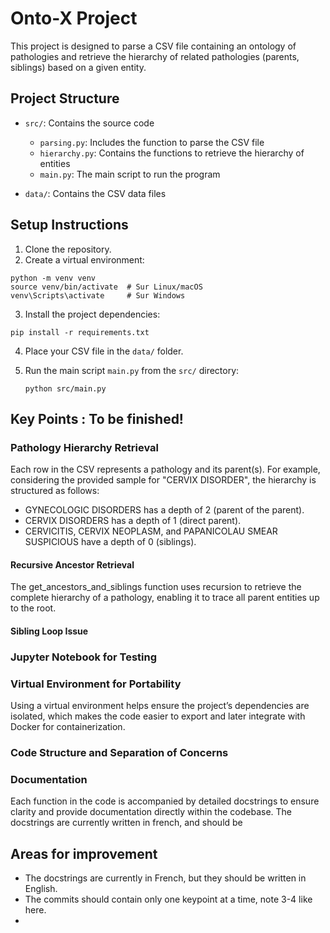 # Onto-X Project

This project is designed to parse a CSV file containing an ontology of pathologies and retrieve the hierarchy of related pathologies (parents, siblings) based on a given entity.

## Project Structure

- `src/`: Contains the source code
  - `parsing.py`: Includes the function to parse the CSV file
  - `hierarchy.py`: Contains the functions to retrieve the hierarchy of entities
  - `main.py`: The main script to run the program

- `data/`: Contains the CSV data files

## Setup Instructions

1. Clone the repository.
2. Create a virtual environment:
```
python -m venv venv
source venv/bin/activate  # Sur Linux/macOS
venv\Scripts\activate     # Sur Windows
```
3. Install the project dependencies:
```
pip install -r requirements.txt
```
4. Place your CSV file in the `data/` folder. 

5. Run the main script  `main.py` from the `src/` directory:
   ```
   python src/main.py
   ```
   
## Key Points : To be finished!

### Pathology Hierarchy Retrieval

Each row in the CSV represents a pathology and its parent(s). For example, considering the provided sample for "CERVIX DISORDER", the hierarchy is structured as follows:

* GYNECOLOGIC DISORDERS has a depth of 2 (parent of the parent).
* CERVIX DISORDERS has a depth of 1 (direct parent).
* CERVICITIS, CERVIX NEOPLASM, and PAPANICOLAU SMEAR SUSPICIOUS have a depth of 0 (siblings).

#### Recursive Ancestor Retrieval

The get_ancestors_and_siblings function uses recursion to retrieve the complete hierarchy of a pathology, enabling it to trace all parent entities up to the root.

#### Sibling Loop Issue

### Jupyter Notebook for Testing

### Virtual Environment for Portability

Using a virtual environment helps ensure the project’s dependencies are isolated, which makes the code easier to export and later integrate with Docker for containerization.

### Code Structure and Separation of Concerns

### Documentation

Each function in the code is accompanied by detailed docstrings to ensure clarity and provide documentation directly within the codebase. The docstrings are currently written in french, and should be 

## Areas for improvement

* The docstrings are currently in French, but they should be written in English.
* The commits should contain only one keypoint at a time, note 3-4 like here.
* 